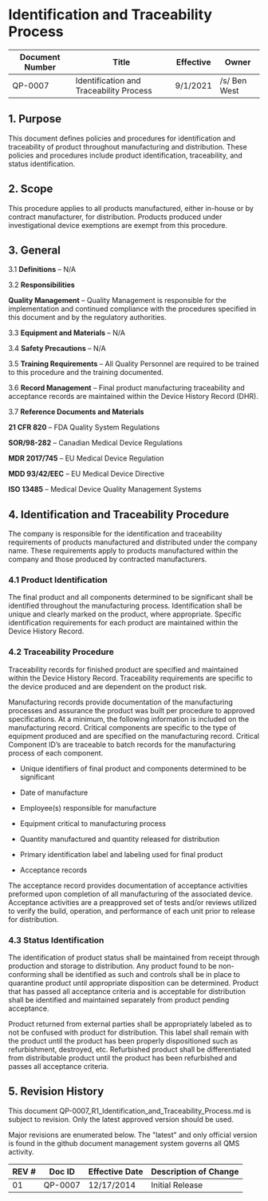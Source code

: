 # Identification and Traceability Process
Document Number|Title|Effective|Owner
---------------|-------------------------------------|----|-----
QP-0007|Identification and Traceability Process|9/1/2021|/s/ Ben West


## 1.  **Purpose**

This document defines policies and procedures for identification and
traceability of product throughout manufacturing and distribution.
These policies and procedures include product identification,
traceability, and status identification.

## 2.  **Scope**

This procedure applies to all products manufactured, either in-house
or by contract manufacturer, for distribution. Products produced under
investigational device exemptions are exempt from this procedure.

## 3.  **General**

3.1  **Definitions** – N/A

3.2  **Responsibilities**

**Quality Management** – Quality Management is responsible for the
implementation and continued compliance with the procedures specified
in this document and by the regulatory authorities.

3.3  **Equipment and Materials** – N/A

3.4  **Safety Precautions** – N/A

3.5  **Training Requirements** – All Quality Personnel are required to be
    trained to this procedure and the training documented.

3.6  **Record Management** – Final product manufacturing traceability and
    acceptance records are maintained within the Device History Record
    (DHR).

3.7  **Reference Documents and Materials**

**21 CFR 820** – FDA Quality System Regulations

**SOR/98-282** – Canadian Medical Device Regulations

**MDR 2017/745** – EU Medical Device Regulation

**MDD 93/42/EEC** – EU Medical Device Directive

**ISO 13485** – Medical Device Quality Management Systems

## 4.  **Identification and Traceability Procedure**

The company is responsible for the identification and traceability
requirements of products manufactured and distributed under the
company name. These requirements apply to products manufactured within
the company and those produced by contracted manufacturers.

### 4.1  **Product Identification**

The final product and all components determined to be significant
shall be identified throughout the manufacturing process.
Identification shall be unique and clearly marked on the product,
where appropriate. Specific identification requirements for each
product are maintained within the Device History Record.

### 4.2  **Traceability Procedure**

Traceability records for finished product are specified and maintained
within the Device History Record. Traceability requirements are
specific to the device produced and are dependent on the product risk.

Manufacturing records provide documentation of the manufacturing
processes and assurance the product was built per procedure to
approved specifications. At a minimum, the following information is
included on the manufacturing record. Critical components are specific
to the type of equipment produced and are specified on the
manufacturing record. Critical Component ID’s are traceable to batch
records for the manufacturing process of each component.

-   Unique identifiers of final product and components determined to be
    significant

-   Date of manufacture

-   Employee(s) responsible for manufacture

-   Equipment critical to manufacturing process

-   Quantity manufactured and quantity released for distribution

-   Primary identification label and labeling used for final product

-   Acceptance records

The acceptance record provides documentation of acceptance activities
preformed upon completion of all manufacturing of the associated
device. Acceptance activities are a preapproved set of tests and/or
reviews utilized to verify the build, operation, and performance of
each unit prior to release for distribution.

### 4.3  **Status Identification**

The identification of product status shall be maintained from receipt
through production and storage to distribution. Any product found to
be non-conforming shall be identified as such and controls shall be in
place to quarantine product until appropriate disposition can be
determined. Product that has passed all acceptance criteria and is
acceptable for distribution shall be identified and maintained
separately from product pending acceptance.

Product returned from external parties shall be appropriately labeled
as to not be confused with product for distribution. This label shall
remain with the product until the product has been properly
dispositioned such as refurbishment, destroyed, etc. Refurbished
product shall be differentiated from distributable product until the
product has been refurbished and passes all acceptance criteria.


## 5.      Revision History

This document  QP-0007_R1_Identification_and_Traceability_Process.md
is subject to revision. Only the latest approved version should be used.

Major revisions are enumerated below.
The "latest" and only official version is found in the github document management system governs all QMS activity.

REV #|Doc ID|Effective Date|Description of Change
-----|------|--------------|---------------------
01   | QP-0007|12/17/2014|Initial Release
